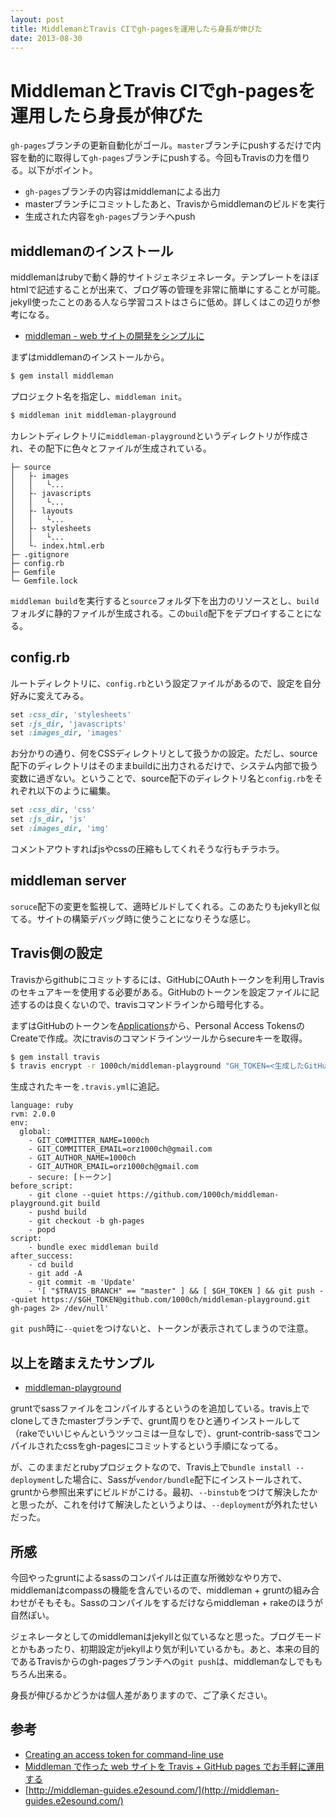 ```yaml
---
layout: post
title: MiddlemanとTravis CIでgh-pagesを運用したら身長が伸びた
date: 2013-08-30
---
```


# MiddlemanとTravis CIでgh-pagesを運用したら身長が伸びた

`gh-pages`ブランチの更新自動化がゴール。`master`ブランチにpushするだけで内容を動的に取得して`gh-pages`ブランチにpushする。今回もTravisの力を借りる。以下がポイント。

- `gh-pages`ブランチの内容はmiddlemanによる出力
- masterブランチにコミットしたあと、Travisからmiddlemanのビルドを実行
- 生成された内容を`gh-pages`ブランチへpush

## middlemanのインストール

middlemanはrubyで動く静的サイトジェネジェネレータ。テンプレートをほぼhtmlで記述することが出来て、ブログ等の管理を非常に簡単にすることが可能。jekyll使ったことのある人なら学習コストはさらに低め。詳しくはこの辺りが参考になる。

- [middleman - web サイトの開発をシンプルに](http://middleman-guides.e2esound.com/)

まずはmiddlemanのインストールから。

```bash
$ gem install middleman
```

プロジェクト名を指定し、`middleman init`。

```bash
$ middleman init middleman-playground
```

カレントディレクトリに`middleman-playground`というディレクトリが作成され、その配下に色々とファイルが生成されている。

```
├─ source
│   ├- images
│   │   └...
│   ├- javascripts
│   │   └...
│   ├- layouts
│   │   └...
│   ├- stylesheets
│   │   └...
│   └- index.html.erb
├─ .gitignore
├─ config.rb
├─ Gemfile
└─ Gemfile.lock
```

`middleman build`を実行すると`source`フォルダ下を出力のリソースとし、`build`フォルダに静的ファイルが生成される。この`build`配下をデプロイすることになる。

## config.rb

ルートディレクトリに、`config.rb`という設定ファイルがあるので、設定を自分好みに変えてみる。

```ruby
set :css_dir, 'stylesheets'
set :js_dir, 'javascripts'
set :images_dir, 'images'
```

お分かりの通り、何をCSSディレクトリとして扱うかの設定。ただし、source配下のディレクトリはそのままbuildに出力されるだけで、システム内部で扱う変数に過ぎない。ということで、source配下のディレクトリ名と`config.rb`をそれぞれ以下のように編集。

```ruby
set :css_dir, 'css'
set :js_dir, 'js'
set :images_dir, 'img'
```

コメントアウトすればjsやcssの圧縮もしてくれそうな行もチラホラ。  

## middleman server

`soruce`配下の変更を監視して、適時ビルドしてくれる。このあたりもjekyllと似てる。サイトの構築デバッグ時に使うことになりそうな感じ。

## Travis側の設定

Travisからgithubにコミットするには、GitHubにOAuthトークンを利用しTravisのセキュアキーを使用する必要がある。GitHubのトークンを設定ファイルに記述するのは良くないので、travisコマンドラインから暗号化する。

まずはGitHubのトークンを[Applications](https://github.com/settings/applications)から、Personal Access TokensのCreateで作成。次にtravisのコマンドラインツールからsecureキーを取得。

```bash
$ gem install travis
$ travis encrypt -r 1000ch/middleman-playground "GH_TOKEN=<生成したGitHubトークン>"
```

生成されたキーを`.travis.yml`に追記。

```
language: ruby
rvm: 2.0.0
env:
  global:
    - GIT_COMMITTER_NAME=1000ch
    - GIT_COMMITTER_EMAIL=orz1000ch@gmail.com
    - GIT_AUTHOR_NAME=1000ch
    - GIT_AUTHOR_EMAIL=orz1000ch@gmail.com
    - secure: [トークン]
before_script:
    - git clone --quiet https://github.com/1000ch/middleman-playground.git build
    - pushd build
    - git checkout -b gh-pages
    - popd
script:
    - bundle exec middleman build
after_success:
    - cd build
    - git add -A
    - git commit -m 'Update'
    - '[ "$TRAVIS_BRANCH" == "master" ] && [ $GH_TOKEN ] && git push --quiet https://$GH_TOKEN@github.com/1000ch/middleman-playground.git gh-pages 2> /dev/null'
```

`git push`時に`--quiet`をつけないと、トークンが表示されてしまうので注意。

## 以上を踏まえたサンプル

- [middleman-playground](https://github.com/1000ch/middleman-playground)

gruntでsassファイルをコンパイルするというのを追加している。travis上でcloneしてきたmasterブランチで、grunt周りをひと通りインストールして（rakeでいいじゃんというツッコミは一旦なしで）、grunt-contrib-sassでコンパイルされたcssをgh-pagesにコミットするという手順になってる。

が、このままだとrubyプロジェクトなので、Travis上で`bundle install --deployment`した場合に、Sassが`vendor/bundle`配下にインストールされて、gruntから参照出来ずにビルドがこける。最初、`--binstub`をつけて解決したかと思ったが、これを付けて解決したというよりは、`--deployment`が外れたせいだった。

## 所感

今回やったgruntによるsassのコンパイルは正直な所微妙なやり方で、middlemanはcompassの機能を含んでいるので、middleman + gruntの組み合わせがそもそも。Sassのコンパイルをするだけならmiddleman + rakeのほうが自然ぽい。

ジェネレータとしてのmiddlemanはjekyllと似ているなと思った。ブログモードとかもあったり、初期設定がjekyllより気が利いているかも。あと、本来の目的であるTravisからのgh-pagesブランチへの`git push`は、middlemanなしでももちろん出来る。

身長が伸びるかどうかは個人差がありますので、ご了承ください。

## 参考

- [Creating an access token for command-line use](https://help.github.com/articles/creating-an-access-token-for-command-line-use)
- [Middleman で作った web サイトを Travis + GitHub pages でお手軽に運用する](http://tricknotes.hateblo.jp/entry/2013/06/17/020229)
- [http://middleman-guides.e2esound.com/](http://middleman-guides.e2esound.com/)